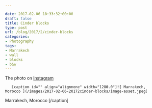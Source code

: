 ```yaml
---

date: 2017-02-06 18:33:32+00:00
draft: false
title: Cinder blocks
type: post
url: /blog/2017/2/cinder-blocks
categories:
- Photography
tags:
- Marrakech
- wall
- blocks
- b&w
---
```


The photo on [Instagram](https://instagram.com/p/BQLh6ahAtg9/)


  
       [caption id="" align="alignnone" width="1280.0"]![ Marrakech, Morocco ](/images/2017-02-06-20172cinder-blocks/image-asset.jpeg)
 Marrakech, Morocco [/caption]
